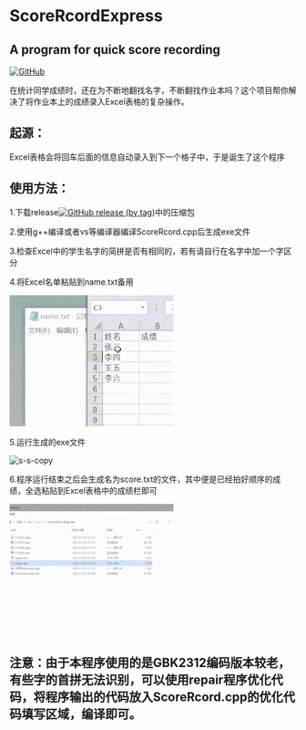 # ScoreRcordExpress
## A program for quick score recording

 [![GitHub](https://img.shields.io/github/license/MacKenia/ScoreRcordExpress)](https://github.com/MacKenia/ScoreRcordExpress/blob/main/LICENSE)

在统计同学成绩时，还在为不断地翻找名字，不断翻找作业本吗？这个项目帮你解决了将作业本上的成绩录入Excel表格的复杂操作。

## 起源：

Excel表格会将回车后面的信息自动录入到下一个格子中，于是诞生了这个程序

## 使用方法：

1.下载release[![GitHub release (by tag)](https://img.shields.io/github/downloads/MacKenia/ScoreRcordExpress/1.1/total?color=%23&label=Donwload%20V2)](https://github.com/MacKenia/ScoreRcordExpress/releases/download/1.1/ScoreRcordExpress.zip)中的压缩包

2.使用g++编译或者vs等编译器编译ScoreRcord.cpp后生成exe文件

3.检查Excel中的学生名字的简拼是否有相同的，若有请自行在名字中加一个字区分

4.将Excel名单粘贴到name.txt备用

![s-s-copy](https://github.com/MacKenia/ScoreRcordExpress/blob/main/img/s-copy.gif)

5.运行生成的exe文件

![s-s-copy](https://github.com/MacKenia/ScoreRcordExpress/blob/main/img/s-input.gif)

6.程序运行结束之后会生成名为score.txt的文件，其中便是已经拍好顺序的成绩，全选粘贴到Excel表格中的成绩栏即可

![s-s-copy](https://github.com/MacKenia/ScoreRcordExpress/blob/main/img/s-paste.gif)

## 注意：由于本程序使用的是GBK2312编码版本较老，有些字的首拼无法识别，可以使用repair程序优化代码，将程序输出的代码放入ScoreRcord.cpp的优化代码填写区域，编译即可。

